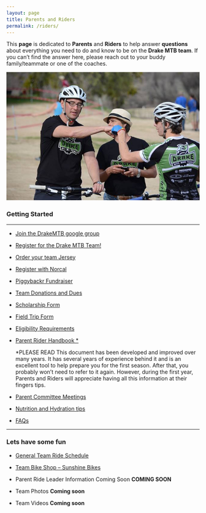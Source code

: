 ```yaml
---
layout: page
title: Parents and Riders
permalink: /riders/
---
```


This **page** is dedicated to **Parents** and **Riders** to help answer **questions** about everything you need to do and know to be on the **Drake MTB team**. If you can’t find the answer here, please reach out to your buddy family/teammate or one of the coaches.

![parents and riders](../images/parents-riders.jpg)

### Getting Started
****

* <a href="https://groups.google.com/forum/?hl=en&fromgroups#!forum/drakemtb">Join the DrakeMTB google group</a>

* <a href="http://goo.gl/forms/6QBGiaPkpi">Register for the Drake MTB Team!</a>

* <a href="{{ site.baseurl }}/jersey">Order your team Jersey</a>

* <a href="{{ site.baseurl }}/register"> Register with Norcal</a>			

* <a href="{{ site.baseurl }}/piggybackr">Piggybackr Fundraiser</a>

* <a href="{{ site.baseurl }}/dues">Team Donations and Dues</a>

* <a href="{{ site.baseurl }}/resources/DrakeMTB_Scholarship_ Letter.pdf">Scholarship Form</a>

* <a href="{{ site.baseurl }}/fieldtrip">Field Trip Form</a>

* <a href="{{ site.baseurl }}/eligibility">Eligibility Requirements</a>

* <a href="{{ site.baseurl }}/resources/2016_Parent_Rider_Handbook.pdf">Parent Rider Handbook *</a>

  *PLEASE READ This document has been developed and improved over many years. It has several years of experience behind it and is an excellent tool to help prepare you for the first season. After that, you probably won’t need to refer to it again. However, during the first year, Parents and Riders will appreciate having all this information at their fingers tips.

* <a href="{{ site.baseurl }}/committee">Parent Committee Meetings</a>

* <a href="{{ site.baseurl }}/resources/Nutrition_Update_2-2016.pdf">Nutrition and Hydration tips</a>

* <a href="{{ site.baseurl }}/faqs">FAQs</a>

****

### Lets have some fun

* <a href="{{ site.baseurl }}/teamrides">General Team Ride Schedule</a>

* <a href="http://www.sunshinebicycle.com/">Team Bike Shop – Sunshine Bikes</a>

* Parent Ride Leader Information Coming Soon **COMING SOON**

* Team Photos **Coming soon**

* Team Videos **Coming soon**
